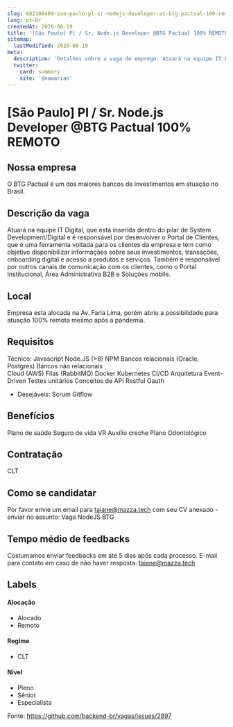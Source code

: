 ```yaml
---
slug: 682108489-sao-paulo-pl-sr-nodejs-developer-at-btg-pactual-100-remoto
lang: pt-br
createdAt: 2020-08-19
title: '[São Paulo] Pl / Sr. Node.js Developer @BTG Pactual 100% REMOTO - Vaga de Emprego'
sitemap:
  lastModified: 2020-08-19
meta:
  description: 'Detalhes sobre a vaga de emprego: Atuará na equipe IT Digital, que está inserida dentro do pilar de System Development/Digital e é responsável por desenvolver o Portal de Clientes, que é uma ferramenta voltada para os clientes da empresa e tem como objetivo disponibilizar informações sobre seus investimentos, transações, onboarding digital e acesso a produtos e serviços. Também é responsável por outros canais de comunicação com os clientes, como o Portal Institucional, Área Administrativa B2B e Soluções mobile.'
  twitter:
    card: summary
    site: '@nawarian'
---
```


# [São Paulo] Pl / Sr. Node.js Developer @BTG Pactual 100% REMOTO

## Nossa empresa
O BTG Pactual é um dos maiores bancos de investimentos em atuação no Brasil.

## Descrição da vaga
Atuará na equipe IT Digital, que está inserida dentro do pilar de System Development/Digital e é responsável por desenvolver o Portal de Clientes, que é uma ferramenta voltada para os clientes da empresa e tem como objetivo disponibilizar informações sobre seus investimentos, transações, onboarding digital e acesso a produtos e serviços. Também é responsável por outros canais de comunicação com os clientes, como o Portal Institucional, Área Administrativa B2B e Soluções mobile.

## Local
Empresa esta alocada na Av. Faria Lima, porém abriu a possibilidade para atuação 100% remota mesmo após a pandemia.

## Requisitos
Técnico:
Javascript
Node.JS (>8)
NPM
Bancos relacionais (Oracle, Postgres)
Bancos não relacionais    
Cloud (AWS)
Filas (RabbitMQ)
Docker
Kubernetes
CI/CD
Arquitetura Event-Driven
Testes unitários
Conceitos de API Restful
Oauth

- Desejáveis:
Scrum
Gitflow

## Benefícios
Plano de saúde
Seguro de vida
VR
Auxílio creche
Plano Odontológico

## Contratação
CLT

## Como se candidatar
Por favor envie um email para taiane@mazza.tech com seu CV anexado - enviar no assunto: Vaga NodeJS BTG

## Tempo médio de feedbacks
Costumamos enviar feedbacks em até 5 dias após cada processo.
E-mail para contato em caso de não haver resposta: taiane@mazza.tech

## Labels

#### Alocação
- Alocado
- Remoto

#### Regime
- CLT

#### Nível
- Pleno
- Sênior
- Especialista




Fonte: https://github.com/backend-br/vagas/issues/2897